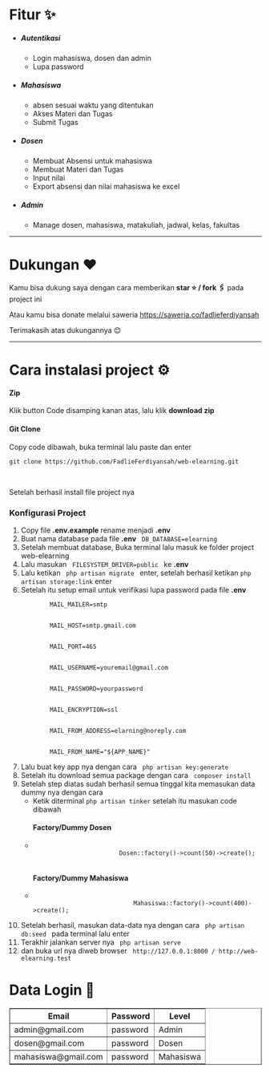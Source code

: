 <h1>Fitur ✨</h1>
<ul>
    <li>
        <h5>Autentikasi</h5>
    </li>
    <ul>
        <li>Login mahasiswa, dosen dan admin</li>
        <li>Lupa password</li>
    </ul>
    <li>
        <h5>Mahasiswa</h5>
    </li>
    <ul>
        <li>absen sesuai waktu yang ditentukan</li>
        <li>Akses Materi dan Tugas</li>
        <li>Submit Tugas</li>
    </ul>
    <li>
        <h5>Dosen</h5>
    </li>
    <ul>
        <li> Membuat Absensi untuk mahasiswa</li>
        <li>Membuat Materi dan Tugas</li>
        <li>Input nilai</li>
        <li>Export absensi dan nilai mahasiswa ke excel</li>
    </ul>
    <li><h5>Admin</h5></li>
    <ul>
        <li>Manage dosen, mahasiswa, matakuliah, jadwal, kelas, fakultas</li>
    </ul>
</ul>

<hr>
    <h1>Dukungan ❤️</h1>
    <p>Kamu bisa dukung saya dengan cara memberikan <b>star ⭐ / fork 🖇️</b> pada project ini</p>
    <p>Atau kamu bisa donate melalui saweria <a href="https://saweria.co/fadlieferdiyansah" target="_blank">https://saweria.co/fadlieferdiyansah</a></p>
    <p>Terimakasih atas dukungannya 😊</p>
<hr>

<h1>Cara instalasi project ⚙️ </h1>
<h4> Zip </h4>
<p>Klik button Code disamping kanan atas, lalu klik <b>download zip</b></p>
<h4> Git Clone </h4>
<p>Copy code dibawah, buka terminal lalu paste dan enter</p>

```
git clone https://github.com/FadlieFerdiyansah/web-elearning.git
```

<br>
<p>Setelah berhasil install file project nya</p>
<h3> Konfigurasi Project </h3>
<ol>
    <li>Copy file <b>.env.example</b> rename menjadi <b>.env</b></li>
    <li>Buat nama database pada file <b>.env</b> <code> DB_DATABASE=elearning </code></li>
    <li>Setelah membuat database, Buka terminal lalu masuk ke folder project web-elearning</li>
    <li>Lalu masukan <code> FILESYSTEM_DRIVER=public </code> ke <b> .env </b> </li>
    <li>Lalu ketikan <code> php artisan migrate </code> enter, setelah berhasil ketikan <code>php artisan storage:link</code> enter</li>
    <li>Setelah itu setup email untuk verifikasi lupa password pada file <b>.env</b></li>
    <code>
        MAIL_MAILER=smtp
    </code> <br>
    <code>
        MAIL_HOST=smtp.gmail.com
    </code> <br>
    <code>
        MAIL_PORT=465
    </code> <br>
    <code>
        MAIL_USERNAME=youremail@gmail.com
    </code> <br>
    <code>
        MAIL_PASSWORD=yourpassword
    </code> <br>
    <code>
        MAIL_ENCRYPTION=ssl
    </code> <br>
    <code>
        MAIL_FROM_ADDRESS=elarning@noreply.com
    </code> <br>
    <code>
        MAIL_FROM_NAME="${APP_NAME}"
    </code>
    <li>Lalu buat key app nya dengan cara <code> php artisan key:generate </code> </li>
    <li>Setelah itu download semua package dengan cara <code> composer install </code> </li>
    <li>
        Setelah step diatas sudah berhasil semua tinggal kita memasukan data dummy nya dengan cara
        <ul>
            <li>Ketik diterminal <code>php artisan tinker</code> setelah itu masukan code dibawah</li>
            <h4>Factory/Dummy Dosen</h5>
                <li>
                    <code>
                        Dosen::factory()->count(50)->create();
                    </code>
                </li>
                <h4>Factory/Dummy Mahasiswa</h5>
                    <li>
                        <code>
                            Mahasiswa::factory()->count(400)->create();
                        </code>
                    </li>
        </ul>
    </li>
    <li>Setelah berhasil, masukan data-data nya dengan cara <code> php artisan db:seed </code> pada terminal lalu enter</li>
    <li>Terakhir jalankan server nya <code> php artisan serve </code></li>
    <li>dan buka url nya diweb browser <code> http://127.0.0.1:8000 / http://web-elearning.test </code></li>
</ol>

<h1>Data Login 🔐</h1>

</ul>
<table border="1px" cellspacing="0" cellpadding="5px">
    <tr>
        <th>Email</th>
        <th>Password</th>
        <th>Level</th>
    </tr>
    <tr>
        <td>admin@gmail.com</td>
        <td>password</td>
        <td>Admin</td>
    </tr>
    <tr>
        <td>dosen@gmail.com</td>
        <td>password</td>
        <td>Dosen</td>
    </tr>
    <tr>
        <td>mahasiswa@gmail.com</td>
        <td>password</td>
        <td>Mahasiswa</td>
    </tr>
</table>
